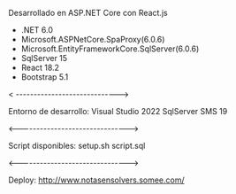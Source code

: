 Desarrollado en ASP.NET Core con React.js

- .NET 6.0
- Microsoft.ASPNetCore.SpaProxy(6.0.6)
- Microsoft.EntityFrameworkCore.SqlServer(6.0.6)
- SqlServer 15
- React 18.2
- Bootstrap 5.1

< ----------------------------->

Entorno de desarrollo: 
Visual Studio 2022
SqlServer SMS 19

<------------------------------->

Script disponibles:
setup.sh
script.sql

<------------------------------->

Deploy:
http://www.notasensolvers.somee.com/
